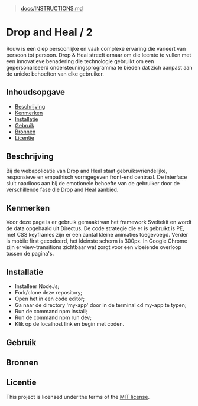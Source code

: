 > [docs/INSTRUCTIONS.md](docs/INSTRUCTIONS.md)

# Drop and Heal / 2
Rouw is een diep persoonlijke en vaak complexe ervaring die varieert van persoon tot persoon. Drop & Heal streeft ernaar om die leemte te vullen met een innovatieve benadering die technologie gebruikt om een gepersonaliseerd ondersteuningsprogramma te bieden dat zich aanpast aan de unieke behoeften van elke gebruiker. 

## Inhoudsopgave

  * [Beschrijving](#beschrijving)
  * [Kenmerken](#kenmerken)
  * [Installatie](#installatie)
  * [Gebruik](#gebruik)
  * [Bronnen](#bronnen)
  * [Licentie](#licentie)

## Beschrijving

Bij de webapplicatie van Drop and Heal staat gebruiksvriendelijke, responsieve en empathisch vormgegeven front-end centraal. De interface sluit naadloos aan bij de emotionele behoefte van de gebruiker door de verschillende fase die Drop and Heal aanbied.

## Kenmerken

Voor deze page is er gebruik gemaakt van het framework Sveltekit en wordt de data opgehaald uit Directus. De code strategie die er is gebruikt is PE, met CSS keyframes zijn er een aantal kleine animaties toegevoegd. Verder is mobile first gecodeerd, het kleinste scherm is 300px. In Google Chrome zijn er view-transitions zichtbaar wat zorgt voor een vloeiende overloop tussen de pagina's.

## Installatie

* Installeer NodeJs;
* Fork/clone deze repository;
* Open het in een code editor;
* Ga naar de directory 'my-app' door in de terminal cd my-app te typen;
* Run de command npm install;
* Run de command npm run dev;
* Klik op de localhost link en begin met coden.

## Gebruik

## Bronnen

## Licentie

This project is licensed under the terms of the [MIT license](./LICENSE).
